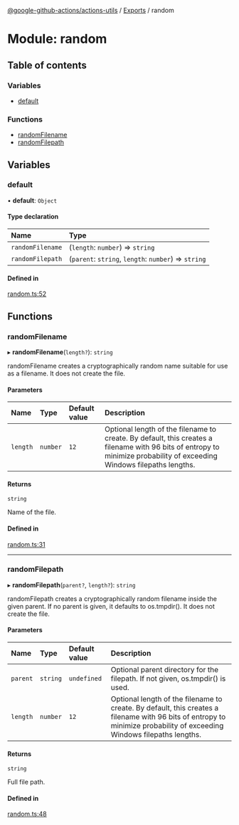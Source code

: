 [@google-github-actions/actions-utils](../README.md) / [Exports](../modules.md) / random

# Module: random

## Table of contents

### Variables

- [default](random.md#default)

### Functions

- [randomFilename](random.md#randomfilename-1)
- [randomFilepath](random.md#randomfilepath-1)

## Variables

### default

• **default**: `Object`

#### Type declaration

| Name | Type |
| :------ | :------ |
| `randomFilename` | (`length`: `number`) => `string` |
| `randomFilepath` | (`parent`: `string`, `length`: `number`) => `string` |

#### Defined in

[random.ts:52](https://github.com/google-github-actions/actions-utils/blob/main/src/random.ts#L52)

## Functions

### randomFilename

▸ **randomFilename**(`length?`): `string`

randomFilename creates a cryptographically random name suitable for use as a
filename. It does not create the file.

#### Parameters

| Name | Type | Default value | Description |
| :------ | :------ | :------ | :------ |
| `length` | `number` | `12` | Optional length of the filename to create. By default, this creates a filename with 96 bits of entropy to minimize probability of exceeding Windows filepaths lengths. |

#### Returns

`string`

Name of the file.

#### Defined in

[random.ts:31](https://github.com/google-github-actions/actions-utils/blob/main/src/random.ts#L31)

___

### randomFilepath

▸ **randomFilepath**(`parent?`, `length?`): `string`

randomFilepath creates a cryptographically random filename inside the given
parent. If no parent is given, it defaults to os.tmpdir(). It does not create
the file.

#### Parameters

| Name | Type | Default value | Description |
| :------ | :------ | :------ | :------ |
| `parent` | `string` | `undefined` | Optional parent directory for the filepath. If not given, os.tmpdir() is used. |
| `length` | `number` | `12` | Optional length of the filename to create. By default, this creates a filename with 96 bits of entropy to minimize probability of exceeding Windows filepaths lengths. |

#### Returns

`string`

Full file path.

#### Defined in

[random.ts:48](https://github.com/google-github-actions/actions-utils/blob/main/src/random.ts#L48)
